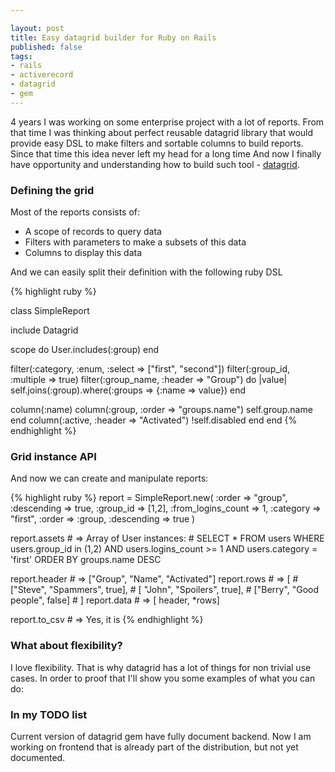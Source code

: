 ```yaml
---

layout: post
title: Easy datagrid builder for Ruby on Rails
published: false
tags: 
- rails
- activerecord
- datagrid
- gem
---
```


4 years I was working on some enterprise project with a lot of reports. From that time I was thinking about perfect reusable datagrid library that would provide easy DSL to make filters and sortable columns to build reports. Since that time this idea never left my head for a long time And now I finally have opportunity and understanding how to build such tool - [datagrid](https://github.com/bogdan/datagrid).

### Defining the grid

Most of the reports consists of:

* A scope of records to query data
* Filters with parameters to make a subsets of this data
* Columns to display this data

And we can easily split their definition with the following ruby DSL

{% highlight ruby %}

class SimpleReport

  include Datagrid

  scope do
    User.includes(:group)
  end

  filter(:category, :enum, :select => ["first", "second"])
  filter(:group_id, :multiple => true)
  filter(:group_name, :header => "Group") do |value|
    self.joins(:group).where(:groups => {:name => value})
  end


  column(:name)
  column(:group, :order => "groups.name")
    self.group.name
  end
  column(:active, :header => "Activated")
    !self.disabled
  end
end
{% endhighlight %}

### Grid instance API

And now we can create and manipulate reports:

{% highlight ruby %}
report = SimpleReport.new(
        :order => "group", 
        :descending => true, 
        :group_id => [1,2], :from_logins_count => 1, 
        :category => "first",
        :order => :group,
        :descending => true
)

report.assets # => Array of User instances: 
              # SELECT * FROM users WHERE users.group_id in (1,2) AND users.logins_count >= 1 AND users.category = 'first' ORDER BY groups.name DESC

report.header # => ["Group", "Name", "Activated"]
report.rows   # => [
              #      ["Steve", "Spammers", true],
              #      [ "John", "Spoilers", true],
              #      ["Berry", "Good people", false]
              #    ]
report.data   # => [ header, *rows]

report.to_csv # => Yes, it is
{% endhighlight %}



### What about flexibility?

I love flexibility. That is why datagrid has a lot of things for non trivial use cases.
In order to proof that I'll show you some examples of what you can do:



### In my TODO list

Current version of datagrid gem have fully document backend. Now I am working on frontend that is already part of the distribution, but not yet documented.

